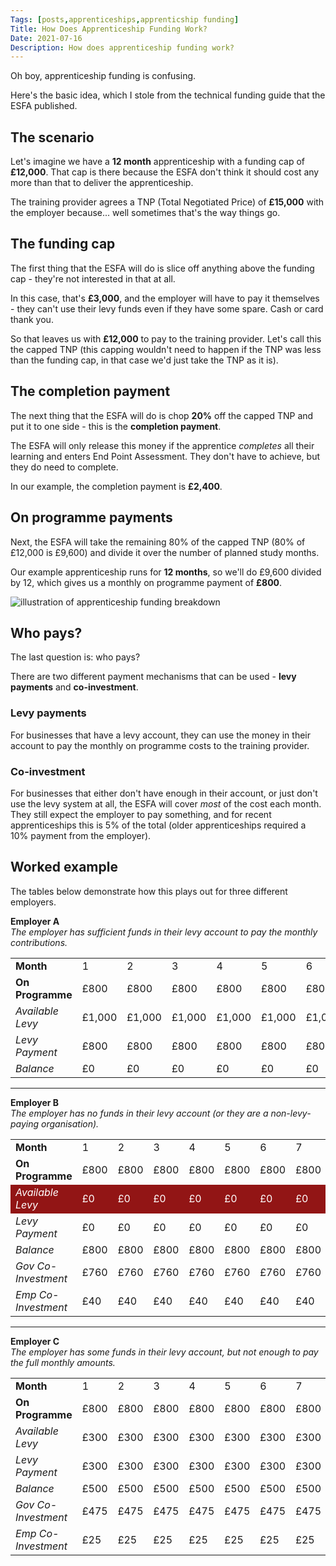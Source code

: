 ```yaml
---
Tags: [posts,apprenticeships,apprenticship funding]
Title: How Does Apprenticeship Funding Work?
Date: 2021-07-16
Description: How does apprenticeship funding work?
---
```


Oh boy, apprenticeship funding is confusing.

Here's the basic idea, which I stole from the technical funding guide that the ESFA published.

## The scenario
Let's imagine we have a **12 month** apprenticeship with a funding cap of **£12,000**. That cap is there because the ESFA don't think it should cost any more than that to deliver the apprenticeship.

The training provider agrees a TNP (Total Negotiated Price) of **£15,000** with the employer because... well sometimes that's the way things go.

## The funding cap
The first thing that the ESFA will do is slice off anything above the funding cap - they're not interested in that at all.

In this case, that's **£3,000**, and the employer will have to pay it themselves - they can't use their levy funds even if they have some spare. Cash or card thank you.

So that leaves us with **£12,000** to pay to the training provider. Let's call this the capped TNP (this capping wouldn't need to happen if the TNP was less than the funding cap, in that case we'd just take the TNP as it is).

## The completion payment
The next thing that the ESFA will do is chop **20%** off the capped TNP and put it to one side - this is the **completion payment**.

The ESFA will only release this money if the apprentice *completes* all their learning and enters End Point Assessment. They don't have to achieve, but they do need to complete.

In our example, the completion payment is **£2,400**.

## On programme payments
Next, the ESFA will take the remaining 80% of the capped TNP (80% of £12,000 is £9,600) and divide it over the number of planned study months.

Our example apprenticeship runs for **12 months**, so we'll do £9,600 divided by 12, which gives us a monthly on programme payment of **£800**.

<img alt="illustration of apprenticeship funding breakdown" src="/img/apprenticeship-funding-example.png">

## Who pays?
The last question is: who pays?

There are two different payment mechanisms that can be used - **levy payments** and **co-investment**.

### Levy payments
For businesses that have a levy account, they can use the money in their account to pay the monthly on programme costs to the training provider.

### Co-investment
For businesses that either don't have enough in their account, or just don't use the levy system at all, the ESFA will cover *most* of the cost each month. They still expect the employer to pay something, and for recent apprenticeships this is 5% of the total (older apprenticeships required a 10% payment from the employer).

## Worked example
The tables below demonstrate how this plays out for three different employers.

<strong>Employer A</strong><br><em>The employer has sufficient funds in their levy account to pay the monthly contributions.</em>

<table class="table is-striped is-narrow">
    <tr>
        <td class="has-text-right"><strong>Month</strong></td>
        <td>1</td>
        <td>2</td>
        <td>3</td>
        <td>4</td>
        <td>5</td>
        <td>6</td>
        <td>7</td>
        <td>8</td>
        <td>9</td>
        <td>10</td>
        <td>11</td>
        <td>12</td>
        <td>Completion</td>
    </tr>
    <tr>
        <td class="has-text-right"><strong>On Programme</strong></td>
        <td>£800</td>
        <td>£800</td>
        <td>£800</td>
        <td>£800</td>
        <td>£800</td>
        <td>£800</td>
        <td>£800</td>
        <td>£800</td>
        <td>£800</td>
        <td>£800</td>
        <td>£800</td>
        <td>£800</td>
        <td>£2,400</td>
    </tr>
    <tr class="has-background-success">
        <td class="has-text-right"><em>Available Levy</em></td>
        <td>£1,000</td>
        <td>£1,000</td>
        <td>£1,000</td>
        <td>£1,000</td>
        <td>£1,000</td>
        <td>£1,000</td>
        <td>£1,000</td>
        <td>£1,000</td>
        <td>£1,000</td>
        <td>£1,000</td>
        <td>£1,000</td>
        <td>£1,000</td>
        <td>£4,000</td>
    </tr>
    <tr>
        <td class="has-text-right"><em>Levy Payment</em></td>
        <td>£800</td>
        <td>£800</td>
        <td>£800</td>
        <td>£800</td>
        <td>£800</td>
        <td>£800</td>
        <td>£800</td>
        <td>£800</td>
        <td>£800</td>
        <td>£800</td>
        <td>£800</td>
        <td>£800</td>
        <td>£2,400</td>
    </tr>
    <tr>
        <td class="has-text-right"><em>Balance</em></td>
        <td>£0</td>
        <td>£0</td>
        <td>£0</td>
        <td>£0</td>
        <td>£0</td>
        <td>£0</td>
        <td>£0</td>
        <td>£0</td>
        <td>£0</td>
        <td>£0</td>
        <td>£0</td>
        <td>£0</td>
        <td>£0</td>
    </tr>
</table>

<hr>

<strong>Employer B</strong><br><em>The employer has no funds in their levy account (or they are a non-levy-paying organisation).</em>

<table class="table is-striped is-narrow">
    <tr>
        <td class="has-text-right"><strong>Month</strong></td>
        <td>1</td>
        <td>2</td>
        <td>3</td>
        <td>4</td>
        <td>5</td>
        <td>6</td>
        <td>7</td>
        <td>8</td>
        <td>9</td>
        <td>10</td>
        <td>11</td>
        <td>12</td>
        <td>Completion</td>
    </tr>
    <tr>
        <td class="has-text-right"><strong>On Programme</strong></td>
        <td>£800</td>
        <td>£800</td>
        <td>£800</td>
        <td>£800</td>
        <td>£800</td>
        <td>£800</td>
        <td>£800</td>
        <td>£800</td>
        <td>£800</td>
        <td>£800</td>
        <td>£800</td>
        <td>£800</td>
        <td>£2,400</td>
    </tr>
    <tr style="background-color: #921515; color: white">
        <td class="has-text-right"><em>Available Levy</em></td>
        <td>£0</td>
        <td>£0</td>
        <td>£0</td>
        <td>£0</td>
        <td>£0</td>
        <td>£0</td>
        <td>£0</td>
        <td>£0</td>
        <td>£0</td>
        <td>£0</td>
        <td>£0</td>
        <td>£0</td>
        <td>£0</td>
    </tr>
    <tr>
        <td class="has-text-right"><em>Levy Payment</em></td>
        <td>£0</td>
        <td>£0</td>
        <td>£0</td>
        <td>£0</td>
        <td>£0</td>
        <td>£0</td>
        <td>£0</td>
        <td>£0</td>
        <td>£0</td>
        <td>£0</td>
        <td>£0</td>
        <td>£0</td>
        <td>£0</td>
    </tr>
    <tr>
        <td class="has-text-right"><em>Balance</em></td>
        <td>£800</td>
        <td>£800</td>
        <td>£800</td>
        <td>£800</td>
        <td>£800</td>
        <td>£800</td>
        <td>£800</td>
        <td>£800</td>
        <td>£800</td>
        <td>£800</td>
        <td>£800</td>
        <td>£800</td>
        <td>£2,400</td>
    </tr>
    <tr>
        <td class="has-text-right"><em>Gov Co-Investment</em></td>
        <td>£760</td>
        <td>£760</td>
        <td>£760</td>
        <td>£760</td>
        <td>£760</td>
        <td>£760</td>
        <td>£760</td>
        <td>£760</td>
        <td>£760</td>
        <td>£760</td>
        <td>£760</td>
        <td>£760</td>
        <td>£2,280</td>
    </tr>
    <tr>
        <td class="has-text-right"><em>Emp Co-Investment</em></td>
        <td>£40</td>
        <td>£40</td>
        <td>£40</td>
        <td>£40</td>
        <td>£40</td>
        <td>£40</td>
        <td>£40</td>
        <td>£40</td>
        <td>£40</td>
        <td>£40</td>
        <td>£40</td>
        <td>£40</td>
        <td>£120</td>
    </tr>
</table>

<hr>

<strong>Employer C</strong><br><em>The employer has some funds in their levy account, but not enough to pay the full monthly amounts.</em>

<table class="table is-striped is-narrow">
    <tr>
        <td class="has-text-right"><strong>Month</strong></td>
        <td>1</td>
        <td>2</td>
        <td>3</td>
        <td>4</td>
        <td>5</td>
        <td>6</td>
        <td>7</td>
        <td>8</td>
        <td>9</td>
        <td>10</td>
        <td>11</td>
        <td>12</td>
        <td>Completion</td>
    </tr>
    <tr>
        <td class="has-text-right"><strong>On Programme</strong></td>
        <td>£800</td>
        <td>£800</td>
        <td>£800</td>
        <td>£800</td>
        <td>£800</td>
        <td>£800</td>
        <td>£800</td>
        <td>£800</td>
        <td>£800</td>
        <td>£800</td>
        <td>£800</td>
        <td>£800</td>
        <td>£2,400</td>
    </tr>
    <tr class="has-background-warning">
        <td class="has-text-right"><em>Available Levy</em></td>
        <td>£300</td>
        <td>£300</td>
        <td>£300</td>
        <td>£300</td>
        <td>£300</td>
        <td>£300</td>
        <td>£300</td>
        <td>£300</td>
        <td>£300</td>
        <td>£300</td>
        <td>£300</td>
        <td>£300</td>
        <td>£300</td>
    </tr>
    <tr>
        <td class="has-text-right"><em>Levy Payment</em></td>
        <td>£300</td>
        <td>£300</td>
        <td>£300</td>
        <td>£300</td>
        <td>£300</td>
        <td>£300</td>
        <td>£300</td>
        <td>£300</td>
        <td>£300</td>
        <td>£300</td>
        <td>£300</td>
        <td>£300</td>
        <td>£300</td>
    </tr>
    <tr>
        <td class="has-text-right"><em>Balance</em></td>
        <td>£500</td>
        <td>£500</td>
        <td>£500</td>
        <td>£500</td>
        <td>£500</td>
        <td>£500</td>
        <td>£500</td>
        <td>£500</td>
        <td>£500</td>
        <td>£500</td>
        <td>£500</td>
        <td>£500</td>
        <td>£2,100</td>
    </tr>
    <tr>
        <td class="has-text-right"><em>Gov Co-Investment</em></td>
        <td>£475</td>
        <td>£475</td>
        <td>£475</td>
        <td>£475</td>
        <td>£475</td>
        <td>£475</td>
        <td>£475</td>
        <td>£475</td>
        <td>£475</td>
        <td>£475</td>
        <td>£475</td>
        <td>£475</td>
        <td>£1,995</td>
    </tr>
    <tr>
        <td class="has-text-right"><em>Emp Co-Investment</em></td>
        <td>£25</td>
        <td>£25</td>
        <td>£25</td>
        <td>£25</td>
        <td>£25</td>
        <td>£25</td>
        <td>£25</td>
        <td>£25</td>
        <td>£25</td>
        <td>£25</td>
        <td>£25</td>
        <td>£25</td>
        <td>£105</td>
    </tr>
</table>